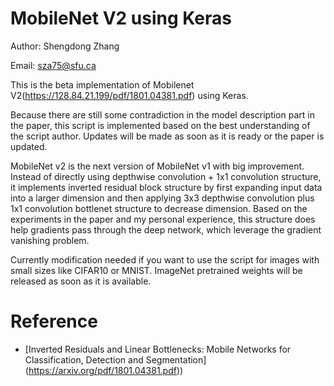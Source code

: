 # MobileNet V2 using Keras

Author: Shengdong Zhang

Email: sza75@sfu.ca

This is the beta implementation of Mobilenet V2(https://128.84.21.199/pdf/1801.04381.pdf) using Keras.

Because there are still some contradiction in the model description part in the paper, this script is implemented based on the best understanding of the script author. Updates will be made as soon as it is ready or the paper is updated.

MobileNet v2 is the next version of MobileNet v1 with big improvement. Instead of directly using depthwise convolution + 1x1 convolution structure, it implements inverted residual block structure by first expanding input data into a larger dimension and then applying 3x3 depthwise convolution plus 1x1 convolution bottlenet structure to decrease dimension. Based on the experiments in the paper and my personal experience, this structure does help gradients pass through the deep network, which leverage the gradient vanishing problem.

Currently modification needed if you want to use the script for images with small sizes like CIFAR10 or MNIST. ImageNet pretrained weights will be released as soon as it is available.

# Reference
- [Inverted Residuals and Linear Bottlenecks: Mobile Networks for Classification, Detection and Segmentation]
(https://arxiv.org/pdf/1801.04381.pdf))
